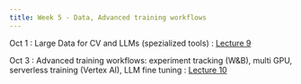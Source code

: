 ```yaml
---
title: Week 5 - Data, Advanced training workflows
---
```


Oct 1
: Large Data for CV and LLMs (spezialized tools) 
  : [Lecture 9](../assets/lectures/lecture9/under-construction-gif-17.gif)

Oct 3
: Advanced training workflows: experiment tracking (W&B), multi GPU, serverless training (Vertex AI), LLM fine tuning
  : [Lecture 10](../assets/lectures/lecture10/under-construction-gif-17.gif)

